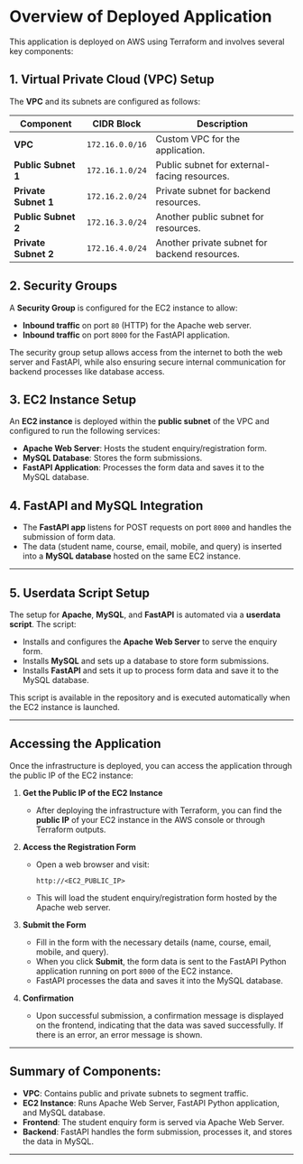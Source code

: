 # Overview of Deployed Application

This application is deployed on AWS using Terraform and involves several key components:

## 1. **Virtual Private Cloud (VPC) Setup**

The **VPC** and its subnets are configured as follows:

| Component           | CIDR Block       | Description                                   |
|---------------------|------------------|-----------------------------------------------|
| **VPC**             | `172.16.0.0/16`  | Custom VPC for the application.               |
| **Public Subnet 1** | `172.16.1.0/24`  | Public subnet for external-facing resources.  |
| **Private Subnet 1**| `172.16.2.0/24`  | Private subnet for backend resources.         |
| **Public Subnet 2** | `172.16.3.0/24`  | Another public subnet for resources.          |
| **Private Subnet 2**| `172.16.4.0/24`  | Another private subnet for backend resources. |

## 2. **Security Groups**

A **Security Group** is configured for the EC2 instance to allow:

- **Inbound traffic** on port `80` (HTTP) for the Apache web server.
- **Inbound traffic** on port `8000` for the FastAPI application.

The security group setup allows access from the internet to both the web server and FastAPI, while also ensuring secure internal communication for backend processes like database access.

## 3. **EC2 Instance Setup**

An **EC2 instance** is deployed within the **public subnet** of the VPC and configured to run the following services:

- **Apache Web Server**: Hosts the student enquiry/registration form.
- **MySQL Database**: Stores the form submissions.
- **FastAPI Application**: Processes the form data and saves it to the MySQL database.

## 4. **FastAPI and MySQL Integration**

- The **FastAPI app** listens for POST requests on port `8000` and handles the submission of form data.
- The data (student name, course, email, mobile, and query) is inserted into a **MySQL database** hosted on the same EC2 instance.

---

## 5. **Userdata Script Setup**

The setup for **Apache**, **MySQL**, and **FastAPI** is automated via a **userdata script**. The script:

- Installs and configures the **Apache Web Server** to serve the enquiry form.
- Installs **MySQL** and sets up a database to store form submissions.
- Installs **FastAPI** and sets it up to process form data and save it to the MySQL database.

This script is available in the repository and is executed automatically when the EC2 instance is launched.

---

## Accessing the Application

Once the infrastructure is deployed, you can access the application through the public IP of the EC2 instance:

1. **Get the Public IP of the EC2 Instance**
   - After deploying the infrastructure with Terraform, you can find the **public IP** of your EC2 instance in the AWS console or through Terraform outputs.
   
2. **Access the Registration Form**
   - Open a web browser and visit:
     ```
     http://<EC2_PUBLIC_IP>
     ```
   - This will load the student enquiry/registration form hosted by the Apache web server.

3. **Submit the Form**
   - Fill in the form with the necessary details (name, course, email, mobile, and query).
   - When you click **Submit**, the form data is sent to the FastAPI Python application running on port `8000` of the EC2 instance.
   - FastAPI processes the data and saves it into the MySQL database.

4. **Confirmation**
   - Upon successful submission, a confirmation message is displayed on the frontend, indicating that the data was saved successfully. If there is an error, an error message is shown.

---

## Summary of Components:

- **VPC**: Contains public and private subnets to segment traffic.
- **EC2 Instance**: Runs Apache Web Server, FastAPI Python application, and MySQL database.
- **Frontend**: The student enquiry form is served via Apache Web Server.
- **Backend**: FastAPI handles the form submission, processes it, and stores the data in MySQL.

---

